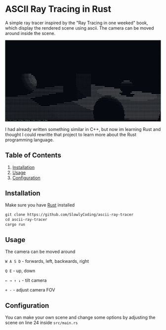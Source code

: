 # ASCII Ray Tracing in Rust

A simple ray tracer inspired by the "Ray Tracing in one weeked" book, which display the rendered scene using ascii.
The camera can be moved around inside the scene.


<p align="center">
<img src="https://github.com/SlowlyCoding/ascii-ray-tracing-rust/blob/master/gifs/video.gif">

I had already written something similar in C++, but now im learning Rust and thought I could rewritte that project to learn more about the Rust programming language.

## Table of Contents

1. [Installation](#installation)
2. [Usage](#usage)
2. [Configuration](#configuration)

## Installation

Make sure you have [Rust](https://www.rust-lang.org/tools/install) installed

```shell
git clone https://github.com/SlowlyCoding/ascii-ray-tracer
cd ascii-ray-tracer
cargo run
```

## Usage

The camera can be moved around

`W A S D` - forwards, left, backwards, right

`Q E` - up, down

`← → ↑ ↓` - tilt camera

`+ -` - adjust camera FOV


## Configuration

You can make your own scene and change some options by adjusting the scene on line 24 inside `src/main.rs`
